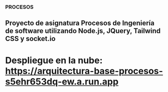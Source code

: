 ### PROCESOS
## Proyecto de asignatura Procesos de Ingeniería de software utilizando Node.js, JQuery, Tailwind CSS y socket.io

# Despliegue en la nube: https://arquitectura-base-procesos-s5ehr653dq-ew.a.run.app
